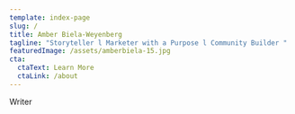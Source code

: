 ```yaml
---
template: index-page
slug: /
title: Amber Biela-Weyenberg
tagline: "Storyteller l Marketer with a Purpose l Community Builder "
featuredImage: /assets/amberbiela-15.jpg
cta:
  ctaText: Learn More
  ctaLink: /about
---
```

Writer